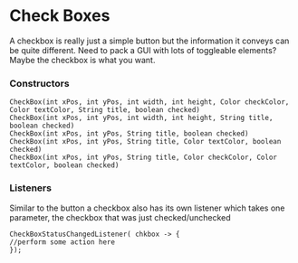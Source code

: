 Check Boxes
====================

A checkbox is really just a simple button but the information it conveys can be quite different. Need to pack a GUI with lots of toggleable elements? Maybe the checkbox is what you want.

### Constructors

```
CheckBox(int xPos, int yPos, int width, int height, Color checkColor, Color textColor, String title, boolean checked)
CheckBox(int xPos, int yPos, int width, int height, String title, boolean checked)
CheckBox(int xPos, int yPos, String title, boolean checked)
CheckBox(int xPos, int yPos, String title, Color textColor, boolean checked)
CheckBox(int xPos, int yPos, String title, Color checkColor, Color textColor, boolean checked)
```

### Listeners

Similar to the button a checkbox also has its own listener which takes one parameter, the checkbox that was just checked/unchecked

```
CheckBoxStatusChangedListener( chkbox -> {
//perform some action here
});
```